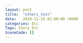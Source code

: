 ```yaml
---
layout: post
title:  "others_test"
date:   2020-11-18 02:00:00 +0000
categories: Etc
Tags: Story Etc
SceneCode: []
---
```

